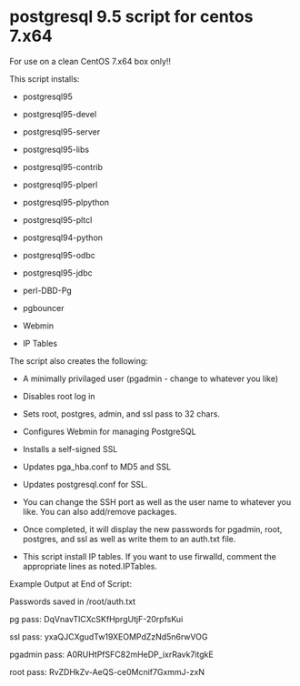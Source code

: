 # postgresql 9.5 script for centos 7.x64

For use on a clean CentOS 7.x64 box only!!

This script installs:

- postgresql95 

- postgresql95-devel

- postgresql95-server 

- postgresql95-libs 

- postgresql95-contrib 

- postgresql95-plperl 

- postgresql95-plpython 

- postgresql95-pltcl 

- postgresql94-python 

- postgresql95-odbc 

- postgresql95-jdbc 

- perl-DBD-Pg 

- pgbouncer

- Webmin

- IP Tables 


The script also creates the following:

- A minimally privilaged user (pgadmin - change to whatever you like)

- Disables root log in

- Sets root, postgres, admin, and ssl pass to 32 chars.

- Configures Webmin for managing PostgreSQL

- Installs a self-signed SSL

- Updates pga_hba.conf to MD5 and SSL

- Updates postgresql.conf for SSL.

- You can change the SSH port as well as the user name to whatever you like.  You can also add/remove packages.

- Once completed, it will display the new passwords for pgadmin, root, postgres, and ssl as well as write them to an auth.txt file.

- This script install IP tables. If you want to use firwalld, comment the appropriate lines as noted.IPTables.


Example Output at End of Script:

Passwords saved in /root/auth.txt

pg pass: DqVnavTlCXcSKfHprgUtjF-20rpfsKui

ssl pass: yxaQJCXgudTw19XEOMPdZzNd5n6rwVOG

pgadmin pass: A0RUHtPfSFC82mHeDP_ixrRavk7itgkE

root pass: RvZDHkZv-AeQS-ce0Mcnif7GxmmJ-zxN



